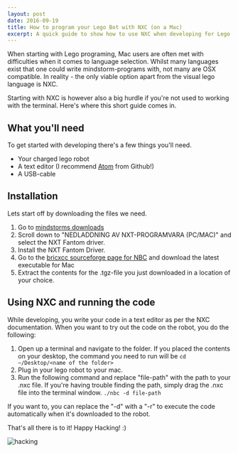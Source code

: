 ```yaml
---
layout: post
date: 2016-09-19
title: How to program your Lego Bot with NXC (on a Mac)
excerpt: A quick guide to show how to use NXC when developing for Lego Mindstorm NXT on OSX.
---
```


When starting with Lego programing, Mac users are often met with difficulties when it comes to language selection. Whilst many languages exist that one could write mindstorm-programs with, not many are OSX compatible. In reality - the only viable option apart from the visual lego language is NXC.

Starting with NXC is however also a big hurdle if you're not used to working with the terminal. Here's where this short guide comes in.

## What you'll need
To get started with developing there's a few things you'll need.

* Your charged lego robot
* A text editor (I recommend [Atom](https://atom.io/) from Github!)
* A USB-cable

## Installation

Lets start off by downloading the files we need.

1. Go to [mindstorms downloads](http://www.lego.com/sv-se/mindstorms/downloads)
2. Scroll down to "NEDLADDNING AV NXT-PROGRAMVARA (PC/MAC)" and select the NXT Fantom driver.
3. Install the NXT Fantom Driver.
4. Go to the [bricxcc sourceforge page for NBC](http://bricxcc.sourceforge.net/nbc/release/index.html) and download the latest executable for Mac
5. Extract the contents for the .tgz-file you just downloaded in a location of your choice.

## Using NXC and running the code

While developing, you write your code in a text editor as per the NXC documentation. When you want to try out the code on the robot, you do the following:

1. Open up a terminal and navigate to the folder. If you placed the contents on your desktop, the command you need to run will be `cd ~/Desktop/<name of the folder>`
2. Plug in your lego robot to your mac.
3. Run the following command and replace "file-path" with the path to your .nxc file. If you're having trouble finding the path, simply drag the .nxc file into the terminal window.
`./nbc -d file-path`

If you want to, you can replace the "-d" with a "-r" to execute the code automatically when it's downloaded to the robot.

That's all there is to it! Happy Hacking! :)

![hacking](https://media.giphy.com/media/DBfYJqH5AokgM/giphy.gif)
